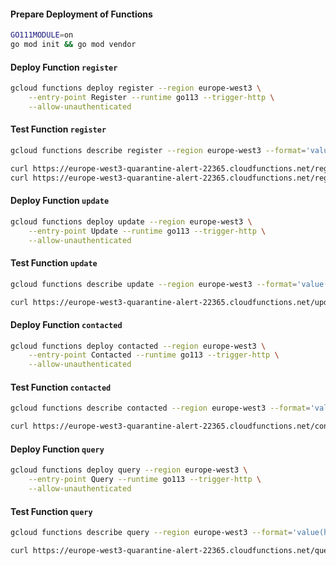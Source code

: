 #### Prepare Deployment of Functions
```bash
GO111MODULE=on
go mod init && go mod vendor
```

#### Deploy Function ```register```
```bash
gcloud functions deploy register --region europe-west3 \
    --entry-point Register --runtime go113 --trigger-http \
    --allow-unauthenticated
```

#### Test Function ```register```
```bash
gcloud functions describe register --region europe-west3 --format='value(httpsTrigger.url)'

curl https://europe-west3-quarantine-alert-22365.cloudfunctions.net/register -d '{}'
curl https://europe-west3-quarantine-alert-22365.cloudfunctions.net/register -d '{}'
```

#### Deploy Function ```update```
```bash
gcloud functions deploy update --region europe-west3 \
    --entry-point Update --runtime go113 --trigger-http \
    --allow-unauthenticated
```

#### Test Function ```update```
```bash
gcloud functions describe update --region europe-west3 --format='value(httpsTrigger.url)'

curl https://europe-west3-quarantine-alert-22365.cloudfunctions.net/update -d '{"reporter":"<existing ID>","contagious":true}'
```

#### Deploy Function ```contacted```
```bash
gcloud functions deploy contacted --region europe-west3 \
    --entry-point Contacted --runtime go113 --trigger-http \
    --allow-unauthenticated
```

#### Test Function ```contacted```
```bash
gcloud functions describe contacted --region europe-west3 --format='value(httpsTrigger.url)'

curl https://europe-west3-quarantine-alert-22365.cloudfunctions.net/contacted -d '{"reporter":"<1st existing ID>","contact":"<2nd existing ID>"}'
```

#### Deploy Function ```query```
```bash
gcloud functions deploy query --region europe-west3 \
    --entry-point Query --runtime go113 --trigger-http \
    --allow-unauthenticated
```

#### Test Function ```query```
```bash
gcloud functions describe query --region europe-west3 --format='value(httpsTrigger.url)'

curl https://europe-west3-quarantine-alert-22365.cloudfunctions.net/query -d '{"requester":"<1st existing ID>"}'
```

